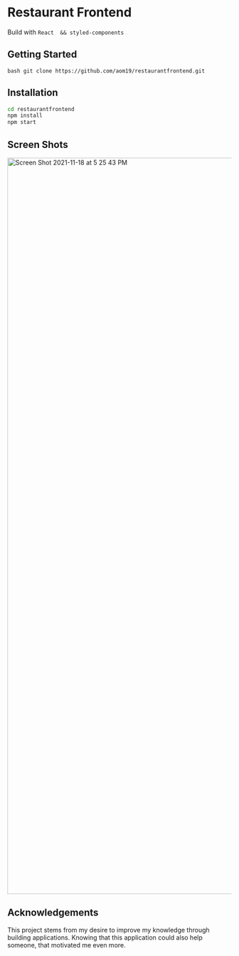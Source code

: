 # Restaurant Frontend
Build with `React  && styled-components`


## Getting Started
```bash git clone https://github.com/aom19/restaurantfrontend.git ```


## Installation
```bash
cd restaurantfrontend
npm install 
npm start

```

## Screen Shots
<img width="1655" alt="Screen Shot 2021-11-18 at 5 25 43 PM" src="https://user-images.githubusercontent.com/39848284/142444632-69ea172d-5ced-4a1d-8466-85b6f083be86.png">


## Acknowledgements
This project stems from my desire to improve my knowledge through building applications.
Knowing that this application could also help someone, that motivated me even more.

